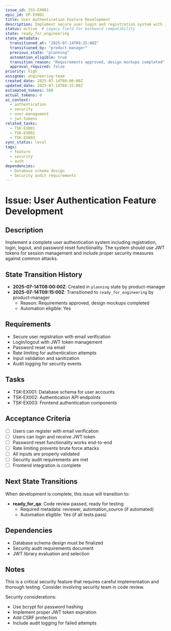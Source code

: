 ```yaml
---
issue_id: ISS-EX001
epic_id: EP-EX001
title: User Authentication Feature Development
description: Implement secure user login and registration system with JWT tokens
status: active  # Legacy field for backward compatibility
state: ready_for_engineering
state_metadata:
  transitioned_at: "2025-07-14T09:15:00Z"
  transitioned_by: "product-manager"
  previous_state: "planning"
  automation_eligible: true
  transition_reason: "Requirements approved, design mockups completed"
  approval_required: false
priority: high
assignee: engineering-team
created_date: 2025-07-14T08:00:00Z
updated_date: 2025-07-14T09:15:00Z
estimated_tokens: 500
actual_tokens: 0
ai_context:
  - authentication
  - security
  - user-management
  - jwt-tokens
related_tasks:
  - TSK-EX001
  - TSK-EX002
  - TSK-EX003
sync_status: local
tags:
  - feature
  - security
  - auth
dependencies:
  - Database schema design
  - Security audit requirements
---
```


# Issue: User Authentication Feature Development

## Description
Implement a complete user authentication system including registration, login, logout, and password reset functionality. The system should use JWT tokens for session management and include proper security measures against common attacks.

## State Transition History
- **2025-07-14T08:00:00Z**: Created in `planning` state by product-manager
- **2025-07-14T09:15:00Z**: Transitioned to `ready_for_engineering` by product-manager
  - Reason: Requirements approved, design mockups completed
  - Automation eligible: Yes

## Requirements
- Secure user registration with email verification
- Login/logout with JWT token management
- Password reset via email
- Rate limiting for authentication attempts
- Input validation and sanitization
- Audit logging for security events

## Tasks
- TSK-EX001: Database schema for user accounts
- TSK-EX002: Authentication API endpoints
- TSK-EX003: Frontend authentication components

## Acceptance Criteria
- [ ] Users can register with email verification
- [ ] Users can login and receive JWT token
- [ ] Password reset functionality works end-to-end
- [ ] Rate limiting prevents brute force attacks
- [ ] All inputs are properly validated
- [ ] Security audit requirements are met
- [ ] Frontend integration is complete

## Next State Transitions
When development is complete, this issue will transition to:
- **ready_for_qa**: Code review passed, ready for testing
  - Required metadata: reviewer, automation_source (if automated)
  - Automation eligible: Yes (if all tests pass)

## Dependencies
- Database schema design must be finalized
- Security audit requirements document
- JWT library evaluation and selection

## Notes
This is a critical security feature that requires careful implementation and thorough testing. Consider involving security team in code review.

Security considerations:
- Use bcrypt for password hashing
- Implement proper JWT token expiration
- Add CSRF protection
- Include audit logging for failed attempts